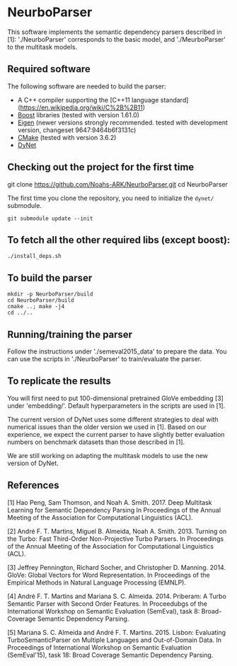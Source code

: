NeurboParser
=================

This software implements the semantic dependency parsers described in [1]: './NeurboParser' corresponds to the basic model, and './MeurboParser' to the multitask models.

## Required software

The following software are needed to build the parser:

 * A C++ compiler supporting the [C++11 language standard] (https://en.wikipedia.org/wiki/C%2B%2B11)
 * [Boost](http://www.boost.org/) libraries (tested with version 1.61.0)
 * [Eigen](http://eigen.tuxfamily.org) (newer versions strongly recommended. tested with development version, changeset 9647:9464b6f3131c)
 * [CMake](http://www.cmake.org/) (tested with version 3.6.2)
 * [DyNet](https://github.com/clab/dynet)

## Checking out the project for the first time

  git clone https://github.com/Noahs-ARK/NeurboParser.git
  cd NeurboParser

The first time you clone the repository, you need to initialize the `dynet/` submodule.

    git submodule update --init

## To fetch all the other required libs (except boost):
	
	./install_deps.sh

## To build the parser
	
	mkdir -p NeurboParser/build
	cd NeurboParser/build
	cmake ..; make -j4
	cd ../..

## Running/training the parser

Follow the instructions under './semeval2015_data' to prepare the data. You can use the scripts in './NeurboParser' to train/evaluate the parser.
	
## To replicate the results

You will first need to put 100-dimensional pretrained GloVe embedding [3] under 'embedding/'. Default hyperparameters in the scripts are used in [1].
	
The current version of DyNet uses some different strategies to deal with numerical issues than the older version we used in [1]. Based on our experience, we expect the current parser to have slightly better evaluation numbers on benchmark datasets than those described in [1].

We are still working on adapting the multitask models to use the new version of DyNet.
	
## References
	
[1] Hao Peng, Sam Thomson, and Noah A. Smith. 2017. 
Deep Multitask Learning for Semantic Dependency Parsing
In Proceedings of the Annual Meeting of the Association for Computational Linguistics (ACL).
	
[2] André F. T. Martins, Miguel B. Almeida, Noah A. Smith. 2013. 
Turning on the Turbo: Fast Third-Order Non-Projective Turbo Parsers. 
In Proceedings of the Annual Meeting of the Association for Computational Linguistics (ACL).
	
[3] Jeffrey Pennington, Richard Socher, and Christopher D. Manning. 2014. 
GloVe: Global Vectors for Word Representation. 
In Proceedings of the Empirical Methods in Natural Language Processing (EMNLP).

[4] André F. T. Martins and Mariana S. C. Almeida. 2014.
Priberam: A Turbo Semantic Parser with Second Order Features.
In Proceedubgs of the International Workshop on Semantic Evaluation (SemEval), task 8: Broad-Coverage Semantic Dependency Parsing.

[5] Mariana S. C. Almeida and André F. T. Martins. 2015.
Lisbon: Evaluating TurboSemanticParser on Multiple Languages and Out-of-Domain Data.
In Proceedings of International Workshop on Semantic Evaluation (SemEval'15), task 18: Broad Coverage Semantic Dependency Parsing.
